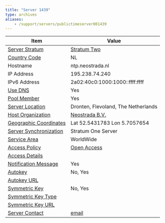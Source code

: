```yaml
---
title: "Server 1439"
type: archives
aliases:
    - /support/servers/publictimeserver001439
---
```


| Item | Value |
| ----- | ----- |
| [Server Stratum](/support/servers/serverstratum) | [Stratum Two](/support/servers/stratumtwotimeservers) |
| [Country Code](/support/servers/countrycode) | NL |
| Hostname |  ntp.neostrada.nl  |
| IP Address |  195.238.74.240  |
| IPv6 Address |  2a02:40c0:1000:1000::ffff:ffff |
| [Use DNS](/support/servers/usedns) | Yes |
| [Pool Member](/support/servers/poolmember) | Yes |
| [Server Location](/support/servers/serverlocation) |  Dronten, Flevoland, The Netherlands |
| [Host Organization](/support/servers/hostorganization) | [Neostrada B.V.](https://www.neostrada.nl/)|
| [ Geographic Coordinates](/support/servers/geographiccoordinates) |  Lat 52.5431783 Lon 5.7057654  |
| [Server Synchronization](/support/servers/serversynchronization) | Stratum One Server|
| [Service Area](/support/servers/servicearea) | WorldWide|
| [Access Policy](/support/servers/accesspolicy) | [Open Access](/support/servers/openaccess) |
| [Access Details](/support/servers/accessdetails) |  |
| [Notification Message](/support/servers/notificationmessage) | Yes |
| [Autokey](/support/servers/autokey) |  No, Yes  |
| [Autokey URL](/support/servers/autokeyurl) | |
| [Symmetric Key](/support/servers/symmetrickey) |  No, Yes |
| [Symmetric Key Type](/support/servers/symmetrickeytype) | |
| [Symmetric Key URL](/support/servers/symmetrickeyurl) | |
| [Server Contact](/support/servers/servercontact) | [email](mailto:mirror@neostrada.nl) |
